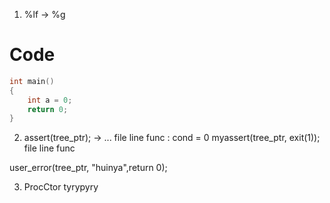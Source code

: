 1. %lf -> %g

# Code

```cpp
int main()
{
    int a = 0;
    return 0;
}
```
2. assert(tree_ptr); -> ... file line func : cond = 0
    myassert(tree_ptr, exit(1)); file line func

user_error(tree_ptr, "huinya",return 0);

3. ProcCtor tyrypyry
